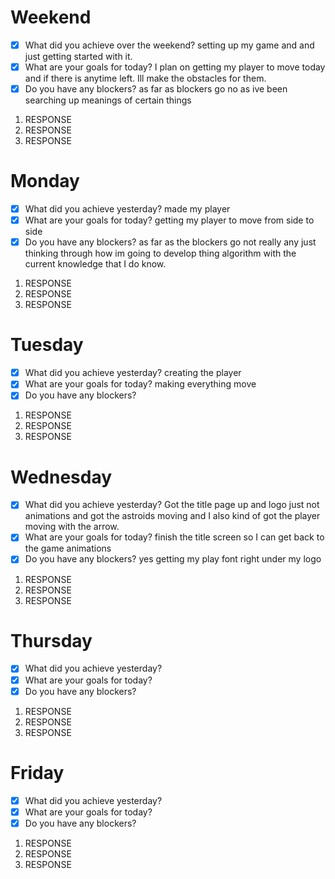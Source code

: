 # Weekend
- [x] What did you achieve over the weekend? setting up my game and and just getting started with it.
- [x] What are your goals for today? I plan on getting my player to move today and if there is anytime left. Ill make the obstacles for them.
- [x] Do you have any blockers? as far as blockers go no as ive been searching up meanings of certain things
1. RESPONSE
2. RESPONSE
3. RESPONSE

# Monday
- [x] What did you achieve yesterday? made my player
- [x] What are your goals for today? getting my player to move from side to side
- [x] Do you have any blockers? as far as the blockers go not really any just thinking through how im going to develop thing algorithm with the current knowledge that I do know.
1. RESPONSE
2. RESPONSE
3. RESPONSE

# Tuesday
- [x] What did you achieve yesterday? creating the player
- [x] What are your goals for today? making everything move
- [x] Do you have any blockers? 
1. RESPONSE
2. RESPONSE
3. RESPONSE

# Wednesday
- [x] What did you achieve yesterday? Got the title page up and logo just not animations and got the astroids moving and I also kind of got the player moving with the arrow.
- [x] What are your goals for today? finish the title screen so I can get back to the game animations
- [x] Do you have any blockers? yes getting my play font right under my logo
1. RESPONSE
2. RESPONSE
3. RESPONSE

# Thursday
- [x] What did you achieve yesterday?
- [x] What are your goals for today?
- [x] Do you have any blockers?
1. RESPONSE
2. RESPONSE
3. RESPONSE

# Friday
- [x] What did you achieve yesterday?
- [x] What are your goals for today?
- [x] Do you have any blockers?
1. RESPONSE
2. RESPONSE
3. RESPONSE


